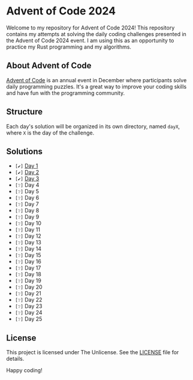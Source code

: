 # Advent of Code 2024

Welcome to my repository for Advent of Code 2024! This repository contains my attempts at solving the daily coding challenges presented in the Advent of Code 2024 event. I am using this as an opportunity to practice my Rust programming and my algorithms.

## About Advent of Code

[Advent of Code](https://adventofcode.com/) is an annual event in December where participants solve daily programming puzzles. It's a great way to improve your coding skills and have fun with the programming community.

## Structure

Each day's solution will be organized in its own directory, named `dayX`, where `X` is the day of the challenge.

## Solutions

- `[✔]` [Day 1](day1/src/main.rs)
- `[✔]` [Day 2](day2/src/main.rs)
- `[✔]` [Day 3](day3/src/main.rs)
- `[❔]` Day 4
- `[❔]` Day 5
- `[❔]` Day 6
- `[❔]` Day 7
- `[❔]` Day 8
- `[❔]` Day 9
- `[❔]` Day 10
- `[❔]` Day 11
- `[❔]` Day 12
- `[❔]` Day 13
- `[❔]` Day 14
- `[❔]` Day 15
- `[❔]` Day 16
- `[❔]` Day 17
- `[❔]` Day 18
- `[❔]` Day 19
- `[❔]` Day 20
- `[❔]` Day 21
- `[❔]` Day 22
- `[❔]` Day 23
- `[❔]` Day 24
- `[❔]` Day 25

## License

This project is licensed under The Unlicense. See the [LICENSE](LICENSE) file for details.

Happy coding!